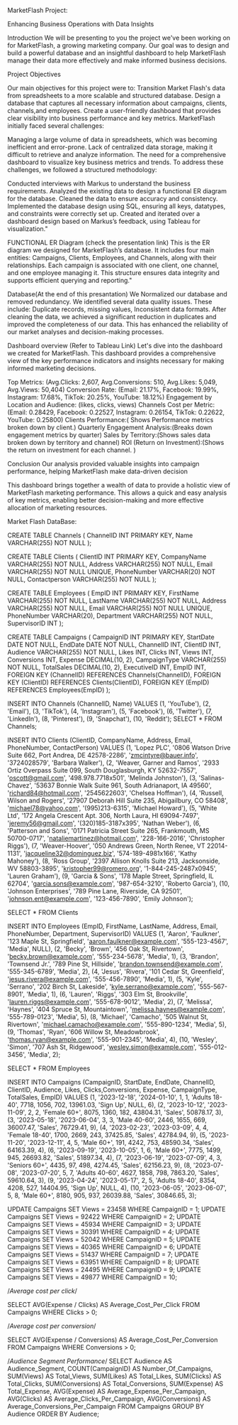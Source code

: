 MarketFlash Project:

Enhancing Business Operations with Data Insights

Introduction
We will be presenting to you the project we've been working on for MarketFlash, a growing marketing company. 
Our goal was to design and build a powerful database and an insightful dashboard to help MarketFlash manage their data more effectively and make informed business decisions.

Project Objectives

Our main objectives for this project were to:
Transition Market Flash's data from spreadsheets to a more scalable and structured database.
Design a database that captures all necessary information about campaigns, clients, channels,and employees.
Create a user-friendly dashboard that provides clear visibility into business performance and key metrics.
MarketFlash initially faced several challenges:

Managing a large volume of data in spreadsheets, which was becoming inefficient and error-prone.
Lack of centralized data storage, making it difficult to retrieve and analyze information.
The need for a comprehensive dashboard to visualize key business metrics and trends.
To address these challenges, we followed a structured methodology:

Conducted interviews with Markus to understand the business requirements.
Analyzed the existing data to design a functional ER diagram for the database.
Cleaned the data to ensure accuracy and consistency.
Implemented the database design using SQL, ensuring all keys, datatypes, and constraints were correctly set up.
Created and iterated over a dashboard design based on Markus’s feedback, using Tableau for visualization."

FUNCTIONAL ER Diagram (check the presentation link)
This is the ER diagram we designed for MarketFlash’s database. It includes four main entities: Campaigns, Clients, Employees, and Channels, along with their relationships. Each campaign is associated with one client, one channel, and one employee managing it. This structure ensures data integrity and supports efficient querying and reporting."

Database(At the end of this presantation)
We Normalized our database and removed redundancy.
We identified several data quality issues.
These include: Duplicate records, missing values, Inconsistent data formats.
After cleaning the data, we achieved a significant reduction in duplicates and improved the completeness of our data. This has enhanced the reliability of our market analyses and decision-making processes.

Dashboard overview (Refer to Tableau Link)
Let's dive into the dashboard we created for MarketFlash. This dashboard provides a comprehensive view of the key performance indicators and insights necessary for making informed marketing decisions.


Top Metrics:  (Avg.Clicks: 2,607, Avg.Conversions: 510, Avg.Likes: 5,049, Avg.Views: 50,404)
Conversion Rate: (Email: 21.17%, Facebook: 19.99%, Instagram: 17.68%, TikTok: 20.25%, YouTube: 18.12%)
Engagement by Location and Audience: (likes, clicks, views)
Channels Cost per Metric:(Email: 0.28429, Facebook: 0.22527, Instagram: 0.26154, TikTok: 0.22622, YouTube: 0.25800)
Clients Performance:( Shows Performance metrics broken down by client.)
Quarterly Engagement Analysis:(Breaks down engagement metrics by quarter)
Sales by Territory:(Shows sales data broken down by territory and channel)
ROI (Return on Investment):(Shows the return on investment for each channel. )

Conclusion
Our analysis provided valuable insights into campaign performance, helping
 MarketFlash make data-driven decision

This dashboard brings together a wealth of data to provide a holistic view of MarketFlash marketing performance. This allows a quick and easy analysis of key metrics, enabling better decision-making and more effective allocation of marketing resources.


Market Flash DataBase:


CREATE TABLE Channels (
    ChannelID INT PRIMARY KEY,
    Name VARCHAR(255) NOT NULL
);



CREATE TABLE Clients (
    ClientID INT PRIMARY KEY,
    CompanyName VARCHAR(255) NOT NULL,
    Address VARCHAR(255) NOT NULL,
    Email VARCHAR(255) NOT NULL UNIQUE,
    PhoneNumber VARCHAR(20) NOT NULL,
    Contactperson VARCHAR(255) NOT NULL
);

CREATE TABLE Employees (
    EmpID INT PRIMARY KEY,
    FirstName VARCHAR(255) NOT NULL,
    LastName VARCHAR(255) NOT NULL,
    Address VARCHAR(255) NOT NULL,
    Email VARCHAR(255) NOT NULL UNIQUE,
    PhoneNumber VARCHAR(20),
    Department VARCHAR(255) NOT NULL,
    SupervisorID INT
);


CREATE TABLE Campaigns (
    CampaignID INT PRIMARY KEY,
    StartDate DATE NOT NULL,
    EndDate DATE NOT NULL,
    ChannelID INT,
    ClientID INT,
    Audience VARCHAR(255) NOT NULL,
    Likes INT,
    Clicks INT,
  	Views INT,
    Conversions INT,
    Expense DECIMAL(10, 2),
    CampaignType VARCHAR(255) NOT NULL,
    TotalSales DECIMAL(10, 2),
    ExecutiveID INT,
    EmpID INT,
    FOREIGN KEY (ChannelID) REFERENCES Channels(ChannelID),
    FOREIGN KEY (ClientID) REFERENCES Clients(ClientID),
    FOREIGN KEY (EmpID) REFERENCES Employees(EmpID)
);




INSERT INTO Channels (ChannelID, Name) VALUES
(1, 'YouTube'),
(2, 'Email'),
(3, 'TikTok'),
(4, 'Instagram'),
(5, 'Facebook'),
(6, 'Twitter'),
(7, 'LinkedIn'),
(8, 'Pinterest'),
(9, 'Snapchat'),
(10, 'Reddit');
SELECT * FROM Channels;


INSERT INTO Clients (ClientID, CompanyName, Address, Email, PhoneNumber, ContactPerson) 
VALUES
(1, 'Lopez PLC', '0806 Watson Drive Suite 662, Port Andrea, DE 42578-2286', 'zmcintyre@bauer.info', '3724028579', 'Barbara Walker'),
(2, 'Weaver, Garner and Ramos', '2933 Ortiz Overpass Suite 099, South Douglasburgh, KY 52632-7557', 'oscott@gmail.com', '498.978.7718x501', 'Melinda Johnston'),
(3, 'Salinas-Chavez', '53637 Bonnie Walk Suite 961, South Adrianaport, IA 49560', 'richard84@hotmail.com', '2545622603', 'Chelsea Hoffman'),
(4, 'Russell, Wilson and Rogers', '27907 Deborah Hill Suite 235, Abigailbury, CO 58408', 'michael78@yahoo.com', '(995)213-6315', 'Michael Howard'),
(5, 'White Ltd', '172 Angela Crescent Apt. 306, North Laura, HI 69094-7497', 'jeremy56@gmail.com', '(320)185-3187x395', 'Nathan Weber'),
(6, 'Patterson and Sons', '0171 Patricia Street Suite 265, Frankmouth, MS 50700-0717', 'nataliemartinez@hotmail.com', '228-166-2016', 'Christopher Riggs'),
(7, 'Weaver-Hoover', '050 Andrews Green, North Renee, VT 22014-1131', 'jacqueline32@dominguez.biz', '574-189-4981x166', 'Kathy Mahoney'),
(8, 'Ross Group', '2397 Allison Knolls Suite 213, Jacksonside, WV 58803-3895', 'kristopher99@romero.org', '1-844-245-2487x0945', 'Lauren Graham'),
(9, 'Garcia & Sons', '178 Maple Street, Springfield, IL 62704', 'garcia.sons@example.com', '987-654-3210', 'Roberto Garcia'),
(10, 'Johnson Enterprises', '789 Pine Lane, Riverside, CA 92501', 'johnson.ent@example.com', '123-456-7890', 'Emily Johnson');

SELECT * FROM Clients


INSERT INTO Employees (EmpID, FirstName, LastName, Address, Email, PhoneNumber, Department, SupervisorID) VALUES
(1, 'Aaron', 'Faulkner', '123 Maple St, Springfield', 'aaron.faulkner@example.com', '555-123-4567', 'Media', NULL),
(2, 'Becky', 'Brown', '456 Oak St, Rivertown', 'becky.brown@example.com', '555-234-5678', 'Media', 1),
(3, 'Brandon', 'Townsend Jr.', '789 Pine St, Hillside', 'brandon.townsend@example.com', '555-345-6789', 'Media', 2),
(4, 'Jesus', 'Rivera', '101 Cedar St, Greenfield', 'jesus.rivera@example.com', '555-456-7890', 'Media', 1),
(5, 'Kyle', 'Serrano', '202 Birch St, Lakeside', 'kyle.serrano@example.com', '555-567-8901', 'Media', 1),
(6, 'Lauren', 'Riggs', '303 Elm St, Brookville', 'lauren.riggs@example.com', '555-678-9012', 'Media', 2),
(7, 'Melissa', 'Haynes', '404 Spruce St, Mountaintown', 'melissa.haynes@example.com', '555-789-0123', 'Media', 5),
(8, 'Michael', 'Camacho', '505 Walnut St, Rivertown', 'michael.camacho@example.com', '555-890-1234', 'Media', 5),
(9, 'Thomas', 'Ryan', '606 Willow St, Meadowbrook', 'thomas.ryan@example.com', '555-901-2345', 'Media', 4),
(10, 'Wesley', 'Simon', '707 Ash St, Ridgewood', 'wesley.simon@example.com', '555-012-3456', 'Media', 2);

SELECT * FROM Employees 

INSERT INTO Campaigns (CampaignID, StartDate, EndDate, ChannelID, ClientID, Audience, Likes, Clicks,Conversions, Expense, CampaignType, TotalSales, EmpID) VALUES
(1, '2023-12-18', '2024-01-10', 1, 1, 'Adults 18-40', 7718, 1056, 702, 13961.03, 'Sign Up', NULL, 6),
(2, '2023-10-12', '2023-11-09', 2, 2, 'Female 60+', 8075, 1360, 182, 43804.31, 'Sales', 50878.17, 3),
(3, '2023-05-18', '2023-06-04', 3, 3, 'Male 40-60', 2446, 1655, 669, 36007.47, 'Sales', 76729.41, 9),
(4, '2023-02-23', '2023-03-09', 4, 4, 'Female 18-40', 1700, 2669, 243, 37425.85, 'Sales', 42784.94, 9),
(5, '2023-11-20', '2023-12-11', 4, 5, 'Male 60+', 191, 4242, 753, 48590.34, 'Sales', 64163.39, 4),
(6, '2023-09-19', '2023-10-05', 1, 6, 'Male 60+', 7775, 1499, 945, 26693.82, 'Sales', 51897.34, 4),
(7, '2023-06-19', '2023-07-09', 4, 3, 'Seniors 60+', 4435, 97, 498, 4274.45, 'Sales', 62156.23, 9),
(8, '2023-07-08', '2023-07-20', 5, 7, 'Adults 40-60', 4627, 1858, 798, 7863.20, 'Sales', 59610.64, 3),
(9, '2023-04-24', '2023-05-17', 2, 5, 'Adults 18-40', 8354, 4208, 527, 14404.95, 'Sign Up', NULL, 4),
(10, '2023-06-05', '2023-06-07', 5, 8, 'Male 60+', 8180, 905, 937, 26039.88, 'Sales', 30846.65, 3);

UPDATE Campaigns SET Views = 23458 WHERE CampaignID = 1;
UPDATE Campaigns SET Views = 92422 WHERE CampaignID = 2;
UPDATE Campaigns SET Views = 45934 WHERE CampaignID = 3;
UPDATE Campaigns SET Views = 30391 WHERE CampaignID = 4;
UPDATE Campaigns SET Views = 52042 WHERE CampaignID = 5;
UPDATE Campaigns SET Views = 40365 WHERE CampaignID = 6;
UPDATE Campaigns SET Views = 51437 WHERE CampaignID = 7;
UPDATE Campaigns SET Views = 63951 WHERE CampaignID = 8;
UPDATE Campaigns SET Views = 24495 WHERE CampaignID = 9;
UPDATE Campaigns SET Views = 49877 WHERE CampaignID = 10;


/*Average cost per click*/

SELECT 
    AVG(Expense / Clicks) AS Average_Cost_Per_Click
FROM 
    Campaigns
WHERE 
    Clicks > 0; 

/*Average cost per conversion*/

SELECT 
    AVG(Expense / Conversions) AS Average_Cost_Per_Conversion
FROM 
    Campaigns
WHERE 
    Conversions > 0; 

/*Audience Segment Performance*/
SELECT 
    Audience AS Audience_Segment,
    COUNT(CampaignID) AS Number_Of_Campaigns,
    SUM(Views) AS Total_Views,
    SUM(Likes) AS Total_Likes,
    SUM(Clicks) AS Total_Clicks,
    SUM(Conversions) AS Total_Conversions,
    SUM(Expense) AS Total_Expense,
    AVG(Expense) AS Average_Expense_Per_Campaign,
    AVG(Clicks) AS Average_Clicks_Per_Campaign,
    AVG(Conversions) AS Average_Conversions_Per_Campaign
FROM 
    Campaigns
GROUP BY 
    Audience
ORDER BY 
    Audience;




